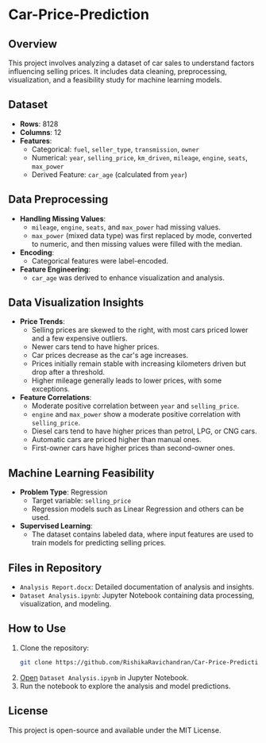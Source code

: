 # Car-Price-Prediction

## Overview

This project involves analyzing a dataset of car sales to understand factors influencing selling prices. It includes data cleaning, preprocessing, visualization, and a feasibility study for machine learning models.

## Dataset

- **Rows**: 8128
- **Columns**: 12
- **Features**:
  - Categorical: `fuel`, `seller_type`, `transmission`, `owner`
  - Numerical: `year`, `selling_price`, `km_driven`, `mileage`, `engine`, `seats`, `max_power`
  - Derived Feature: `car_age` (calculated from `year`)

## Data Preprocessing

- **Handling Missing Values**:
  - `mileage`, `engine`, `seats`, and `max_power` had missing values.
  - `max_power` (mixed data type) was first replaced by mode, converted to numeric, and then missing values were filled with the median.
- **Encoding**:
  - Categorical features were label-encoded.
- **Feature Engineering**:
  - `car_age` was derived to enhance visualization and analysis.

## Data Visualization Insights

- **Price Trends**:
  - Selling prices are skewed to the right, with most cars priced lower and a few expensive outliers.
  - Newer cars tend to have higher prices.
  - Car prices decrease as the car's age increases.
  - Prices initially remain stable with increasing kilometers driven but drop after a threshold.
  - Higher mileage generally leads to lower prices, with some exceptions.
- **Feature Correlations**:
  - Moderate positive correlation between `year` and `selling_price`.
  - `engine` and `max_power` show a moderate positive correlation with `selling_price`.
  - Diesel cars tend to have higher prices than petrol, LPG, or CNG cars.
  - Automatic cars are priced higher than manual ones.
  - First-owner cars have higher prices than second-owner ones.

## Machine Learning Feasibility

- **Problem Type**: Regression
  - Target variable: `selling_price`
  - Regression models such as Linear Regression and others can be used.
- **Supervised Learning**:
  - The dataset contains labeled data, where input features are used to train models for predicting selling prices.

## Files in Repository

- `Analysis Report.docx`: Detailed documentation of analysis and insights.
- `Dataset Analysis.ipynb`: Jupyter Notebook containing data processing, visualization, and modeling.

## How to Use

1. Clone the repository:
   ```bash
   git clone https://github.com/RishikaRavichandran/Car-Price-Prediction.git
   ```
2. [Open](https://github.com/your-repo.gitOpen) `Dataset Analysis.ipynb` in Jupyter Notebook.
3. Run the notebook to explore the analysis and model predictions.

## License

This project is open-source and available under the MIT License.

